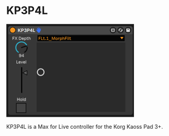 # KP3P4L

<img src="img/KP3P4L_main.png">

KP3P4L is a Max for Live controller for the Korg Kaoss Pad 3+.  

